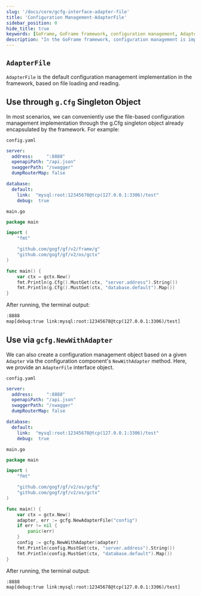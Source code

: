 ```yaml
---
slug: '/docs/core/gcfg-interface-adapter-file'
title: 'Configuration Management-AdapterFile'
sidebar_position: 0
hide_title: true
keywords: [GoFrame, GoFrame framework, configuration management, AdapterFile, g.Cfg object, file-based configuration, gcfg.NewWithAdapter, configuration component, configuration loading, Golang]
description: "In the GoFrame framework, configuration management is implemented primarily through AdapterFile for file-based configuration loading and reading. Users can conveniently use configuration management through the g.Cfg singleton object or create configuration management objects via the gcfg.NewWithAdapter method. Example code demonstrates how to implement and execute these configuration operations in Golang."
---
```


## `AdapterFile`

`AdapterFile` is the default configuration management implementation in the framework, based on file loading and reading.

## Use through `g.Cfg` Singleton Object

In most scenarios, we can conveniently use the file-based configuration management implementation through the g.Cfg singleton object already encapsulated by the framework. For example:

`config.yaml`

```yaml
server:
  address:     ":8888"
  openapiPath: "/api.json"
  swaggerPath: "/swagger"
  dumpRouterMap: false

database:
  default:
    link:  "mysql:root:12345678@tcp(127.0.0.1:3306)/test"
    debug:  true
```

`main.go`

```go
package main

import (
    "fmt"

    "github.com/gogf/gf/v2/frame/g"
    "github.com/gogf/gf/v2/os/gctx"
)

func main() {
    var ctx = gctx.New()
    fmt.Println(g.Cfg().MustGet(ctx, "server.address").String())
    fmt.Println(g.Cfg().MustGet(ctx, "database.default").Map())
}
```

After running, the terminal output:

```html
:8888
map[debug:true link:mysql:root:12345678@tcp(127.0.0.1:3306)/test]
```

## Use via `gcfg.NewWithAdapter`

We can also create a configuration management object based on a given `Adapter` via the configuration component's `NewWithAdapter` method. Here, we provide an `AdapterFile` interface object.

`config.yaml`

```yaml
server:
  address:     ":8888"
  openapiPath: "/api.json"
  swaggerPath: "/swagger"
  dumpRouterMap: false

database:
  default:
    link:  "mysql:root:12345678@tcp(127.0.0.1:3306)/test"
    debug:  true
```

`main.go`

```go
package main

import (
    "fmt"

    "github.com/gogf/gf/v2/os/gcfg"
    "github.com/gogf/gf/v2/os/gctx"
)

func main() {
    var ctx = gctx.New()
    adapter, err := gcfg.NewAdapterFile("config")
    if err != nil {
        panic(err)
    }
    config := gcfg.NewWithAdapter(adapter)
    fmt.Println(config.MustGet(ctx, "server.address").String())
    fmt.Println(config.MustGet(ctx, "database.default").Map())
}
```

After running, the terminal output:

```html
:8888
map[debug:true link:mysql:root:12345678@tcp(127.0.0.1:3306)/test]
```